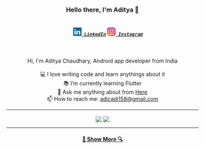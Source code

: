 <h3 align="center">Hello there, I'm Aditya 👋</h3>
<h5 align="center">
  <code>
    <a href="https://www.linkedin.com/in/adicadi/" title="LinkedIn Profile"><img width="22" src="https://github.com/adicadi/adicadi/blob/master/linkedin.svg"> LinkedIn</a></code>
  <code><a href="https://www.instagram.com/_adicadi_/" title="Instagram Profile"><img width="22" src="https://github.com/adicadi/adicadi/blob/master/Instagram.svg"> Instagram</a></code>
</h5>
<br>
<p align="center">
  Hi, I'm Aditya Chaudhary, Android app developer from India
  <br>
  <br>
  💻 I love writing code and learn anythings about it
  <br>
  📚 I’m currently learning Flutter
  <br>
  💬 Ask me anything about from <a href="https://github.com/adicadi/adicadi/issues" title="Issues">Here</a>
  <br>
  📫 How to reach me: <a href="mailto: adicadi158@gmail.com">adicadi158@gmail.com</a>
</p>

<hr>

<p align=center>
    <img height=160 align="center" src="https://github-readme-stats.vercel.app/api?username=adicadi&show_icons=true&theme=gotham">
    <img height=160 align="center" src="https://github-readme-stats.vercel.app/api/top-langs/?username=adicadi&layout=compact&theme=gotham">
</p>

<hr>
<h4 align="center"><a href=https://github.com/adicadi?tab=repositories title="Show Repositories">🔎 Show More 🔍</a></h4>
